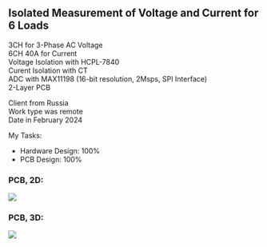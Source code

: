 ## Isolated Measurement of Voltage and Current for 6 Loads

3CH for 3-Phase AC Voltage  
6CH 40A for Current  
Voltage Isolation with HCPL-7840  
Curent Isolation with CT  
ADC with MAX11198 (16-bit resolution, 2Msps, SPI Interface)  
2-Layer PCB  

Client from Russia  
Work type was remote  
Date in February 2024  

My Tasks: 
- Hardware Design: 100%
- PCB Design: 100%

### PCB, 2D:
![](https://s32.picofile.com/file/8477565234/v4_10_PCB_2D.png)

### PCB, 3D:
![](https://s32.picofile.com/file/8477565242/v4_10_PCB_3D.png)

